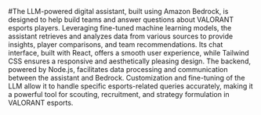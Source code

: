 #The LLM-powered digital assistant, built using Amazon Bedrock, is designed to help build teams and answer questions about VALORANT esports players. Leveraging fine-tuned machine learning models, the assistant retrieves and analyzes data from various sources to provide insights, player comparisons, and team recommendations. Its chat interface, built with React, offers a smooth user experience, while Tailwind CSS ensures a responsive and aesthetically pleasing design. The backend, powered by Node.js, facilitates data processing and communication between the assistant and Bedrock. Customization and fine-tuning of the LLM allow it to handle specific esports-related queries accurately, making it a powerful tool for scouting, recruitment, and strategy formulation in VALORANT esports.
